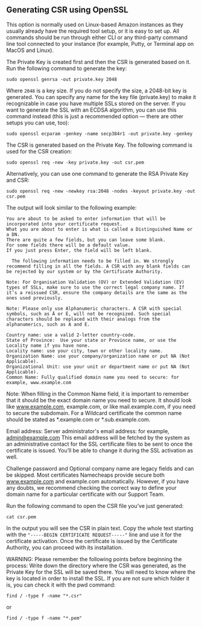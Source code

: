 ## Generating CSR using OpenSSL
This option is normally used on Linux-based Amazon instances as they usually already 
have the required tool setup, or it is easy to set up. All commands should be run 
through either CLI or any third-party command line tool connected to your instance 
(for example, Putty, or Terminal app on MacOS and Linux).

The Private Key is created first and then the CSR is generated based on it.
Run the following command to generate the key:

```commandline
sudo openssl genrsa -out private.key 2048
```

Where `2048` is a key size. If you do not specify the size, a 2048-bit key is generated.
You can specify any name for the key file (private.key) to make it recognizable in case 
you have multiple SSLs stored on the server. If you want to generate the SSL with an 
ECDSA algorithm, you can use this command instead (this is just a recommended 
option — there are other setups you can use, too):

```commandline
sudo openssl ecparam -genkey -name secp384r1 -out private.key -genkey
```

The CSR is generated based on the Private Key. The following command is used for the CSR creation:

```commandline
sudo openssl req -new -key private.key -out csr.pem
```

Alternatively, you can use one command to generate the RSA Private Key and CSR:
```commandline
sudo openssl req -new -newkey rsa:2048 -nodes -keyout private.key -out csr.pem
```

The output will look similar to the following example:
```commandline
You are about to be asked to enter information that will be incorporated into your certificate request.
What you are about to enter is what is called a Distinguished Name or a DN.
There are quite a few fields, but you can leave some blank.
For some fields there will be a default value.
If you just press Enter, the field will be left blank.

  The following information needs to be filled in. We strongly recommend filling in all the fields. A CSR with any blank fields can be rejected by our system or by the Certificate Authority.

Note: For Organisation Validation (OV) or Extended Validation (EV) types of SSLs, make sure to use the correct legal company name. If it’s a reissued CSR, ensure the company details are the same as the ones used previously.

Note: Please only use Alphanumeric characters. A CSR with special symbols, such as Ä or È, will not be recognized. Such special characters should be replaced with their analogs from the alphanumerics, such as A and E.

Country name: use a valid 2-letter country-code.
State of Province:  Use your state or Province name, or use the Locality name if you have none.
Locality name: use your city, town or other locality name.
Organization Name: use your company/organization name or put NA (Not Applicable).
Organizational Unit: use your unit or department name or put NA (Not Applicable).
Common Name: Fully qualified domain name you need to secure: for example, www.example.com
```

Note: When filling in the Common Name field, it is important to remember that it 
should be the exact domain name you need to secure. It should look like www.example.com, 
example.com, or like mail.example.com, if you need to secure the subdomain. For a Wildcard
certificate the common name should be stated as *.example.com or *.sub.example.com.

Email address: Server administrator's email address: for example, admin@example.com This 
email address will be fetched by the system as an administrative contact for the SSL
certificate files to be sent to once the certificate is issued. You’ll be able to change
it during the SSL activation as well.

Challenge password and Optional company name are legacy fields and can be skipped. Most 
certificates Namecheaps provide secure both www.example.com and example.com automatically. 
However, if you have any doubts, we recommend checking the correct way to define your 
domain name for a particular certificate with our Support Team.

Run the following command to open the CSR file you’ve just generated:
```commandline
cat csr.pem
```

In the output you will see the CSR in plain text. Copy the whole text starting with 
the `"-----BEGIN CERTIFICATE REQUEST-----"` line and use it for the certificate 
activation. Once the certificate is issued by the Certificate Authority, you can
proceed with its installation.

WARNING: Please remember the following points before beginning the process:
Write down the directory where the CSR was generated, as the Private Key for the SSL will be saved 
there. You will need to know where the key is located in order to install the SSL.
If you are not sure which folder it is, you can check it with the pwd command:
```commandline
find / -type f -name "*.csr"
```

or

```commandline
find / -type f -name "*.pem"
```
